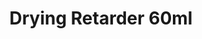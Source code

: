 ---
layout: product
title: "Drying Retarder 60ml"
price: "700" 
desc: "Sredstvo za usporavanje sušenja boje"
img_path: "/assets/img/AK737.webp"
brand: "AK"
available: false
special_offer: false
new: false
soon: false
cat: "070000"
subcat: "070200"
subsubcat: "070205"
sifra: "AK737"
popular: false
---